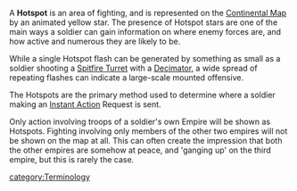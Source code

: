 A **Hotspot** is an area of fighting, and is represented on the
[Continental Map](Continental_Map.md) by an animated yellow
star. The presence of Hotspot stars are one of the main ways a soldier
can gain information on where enemy forces are, and how active and
numerous they are likely to be.

While a single Hotspot flash can be generated by something as small as a
soldier shooting a [Spitfire
Turret](Adaptive_Construction_Engine.md) with a
[Decimator](Decimator.md), a wide spread of repeating flashes
can indicate a large-scale mounted offensive.

The Hotspots are the primary method used to determine where a soldier
making an [Instant Action](Instant_Action.md) Request is sent.

Only action involving troops of a soldier's own Empire will be shown as
Hotspots. Fighting involving only members of the other two empires will
not be shown on the map at all. This can often create the impression
that both the other empires are somehow at peace, and 'ganging up' on
the third empire, but this is rarely the case.

[category:Terminology](category:Terminology.md)
